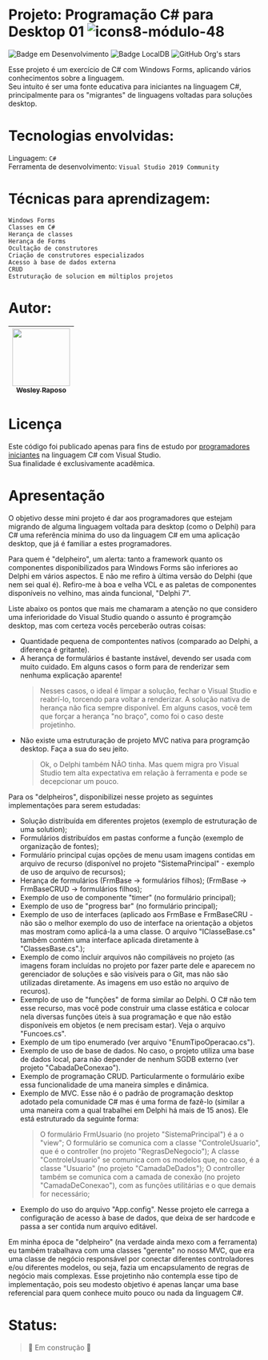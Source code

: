 # Projeto: Programação C# para Desktop 01 ![icons8-módulo-48](https://user-images.githubusercontent.com/50245831/215336291-89542dc0-41b4-4d9b-b4e4-5e250c7e3092.png)

![Badge em Desenvolvimento](https://img.shields.io/badge/Visual%20Studio-Microsoft-blue)
![Badge LocalDB](https://img.shields.io/badge/Database-LocalDB-orange)
![GitHub Org's stars](https://img.shields.io/github/stars/wesleyRaposo?style=social)

Esse projeto é um exercício de C# com Windows Forms, aplicando vários conhecimentos sobre a linguagem.  
Seu intuito é ser uma fonte educativa para iniciantes na linguagem C#, principalmente para os "migrantes" de linguagens voltadas para soluções desktop.

# Tecnologias envolvidas:

Linguagem: ```C#```  
Ferramenta de desenvolvimento: ```Visual Studio 2019 Community```  

# Técnicas para aprendizagem:

```Windows Forms```  
```Classes em C#```  
```Herança de classes```  
```Herança de Forms```  
```Ocultação de construtores```  
```Criação de construtores especializados```  
```Acesso à base de dados externa```  
```CRUD```  
```Estruturação de solucion em múltiplos projetos```  


# Autor:

| [<img src="https://avatars.githubusercontent.com/u/50245831?v=4" width=115><br><sub>Wesley Raposo</sub>](https://github.com/wesleyRaposo) 
| :---: |


# Licença

Este código foi publicado apenas para fins de estudo por <u>programadores iniciantes</u> na linguagem C# com Visual Studio.  
Sua finalidade é exclusivamente acadêmica.  


# Apresentação

O objetivo desse mini projeto é dar aos programadores que estejam migrando de alguma linguagem voltada para desktop (como o Delphi) para C# uma referência mínima do uso da linguagem C# em uma aplicação desktop, que já é familiar a estes programadores.

Para quem é "delpheiro", um alerta: tanto a framework quanto os componentes disponibilizados para Windows Forms são inferiores ao Delphi em vários aspectos.
E não me refiro à última versão do Delphi (que nem sei qual é). Refiro-me à boa e velha VCL e as paletas de componentes disponíveis no velhino, mas ainda funcional, "Delphi 7".

Liste abaixo os pontos que mais me chamaram a atenção no que considero uma inferioridade do Visual Studio quando o assunto é programção desktop, mas com certeza vocês perceberão outras coisas:
- Quantidade pequena de compontentes nativos (comparado ao Delphi, a diferença é gritante).
- A herança de formulários é bastante instável, devendo ser usada com muito cuidado. Em alguns casos o form para de renderizar sem nenhuma explicação aparente!
  > Nesses casos, o ideal é limpar a solução, fechar o Visual Studio e reabrí-lo, torcendo para voltar a renderizar.
  > A solução nativa de herança não fica sempre disponível. Em alguns casos, você tem que forçar a herança "no braço", como foi o caso deste projetinho.
- Não existe uma estruturação de projeto MVC nativa para programção desktop. Faça a sua do seu jeito.
  > Ok, o Delphi também NÃO tinha. Mas quem migra pro Visual Studio tem alta expectativa em relação à ferramenta e pode se decepcionar um pouco.  
 
Para os "delpheiros", disponibilizei nesse projeto as seguintes implementações para serem estudadas:
- Solução distribuída em diferentes projetos (exemplo de estruturação de uma solution);
- Formulários distribuídos em pastas conforme a função (exemplo de organização de fontes);
- Formulário principal cujas opções de menu usam imagens contidas em arquivo de recurso (disponível no projeto "SistemaPrincipal" - exemplo de uso de arquivo de recursos);
- Herança de formulários (FrmBase -> formulários filhos);
                         (FrmBase -> FrmBaseCRUD -> formulários filhos);
- Exemplo de uso de componente "timer" (no formulário principal);
- Exemplo de uso de "progress bar" (no formulário principal);
- Exemplo de uso de interfaces (aplicado aos FrmBase e FrmBaseCRU - não são o melhor exemplo do uso de interface na orientação a objetos mas mostram como aplicá-la a uma classe. O arquivo "IClasseBase.cs" também contém uma interface aplicada diretamente à "ClassesBase.cs".);
- Exemplo de como incluir arquivos não compiláveis no projeto (as imagens foram incluídas no projeto por fazer parte dele e aparecem no gerenciador de soluções e são visíveis para o Git, mas não são utilizadas diretamente. As imagens em uso estão no arquivo de recuros).
- Exemplo de uso de "funções" de forma similar ao Delphi. O C# não tem esse recurso, mas você pode construir uma classe estática e colocar nela diversas funções úteis à sua programação e que não estão disponíveis em objetos (e nem precisam estar). Veja o arquivo "Funcoes.cs".
- Exemplo de um tipo enumerado (ver arquivo "EnumTipoOperacao.cs").
- Exemplo de uso de base de dados. No caso, o projeto utiliza uma base de dados local, para não depender de nenhum SGDB externo (ver projeto "CabadaDeConexao").
- Exemplo de programação CRUD. Particularmente o formulário exibe essa funcionalidade de uma maneira simples e dinâmica.
- Exemplo de MVC. Esse não é o padrão de programação desktop adotado pela comunidade C# mas é uma forma de fazê-lo (similar a uma maneira com a qual trabalhei em Delphi há mais de 15 anos).
  Ele está estruturado da seguinte forma:
  > O formulário FrmUsuario (no projeto "SistemaPrincipal") é a o "view";
  > O formulário se comunica com a classe "ControleUsuario", que é o controller (no projeto "RegrasDeNegocio");
  > A classe "ControleUsuario" se comunica com os modelos que, no caso, é a classe "Usuario" (no projeto "CamadaDeDados");
    O controller também se comunica com a camada de conexão (no projeto "CamadaDeConexao"), com as funções utilitárias e o que demais for necessário;
- Exemplo do uso do arquivo "App.config". Nesse projeto ele carrega a configuração de acesso à base de dados, que deixa de ser hardcode e passa a ser contida num arquivo editável.  

Em minha época de "delpheiro" (na verdade ainda mexo com a ferramenta) eu também trabalhava com uma classes "gerente" no nosso MVC, que era uma classe de negócio responsável por conectar diferentes controladores e/ou diferentes modelos, ou seja, fazia um encapsulamento de regras de negócio mais complexas. Esse projetinho não contempla esse tipo de implementação, pois seu modesto objetivo é apenas lançar uma base referencial para quem conhece muito pouco ou nada da linguagem C#.

# Status:

> :construction: Em construção :construction:
